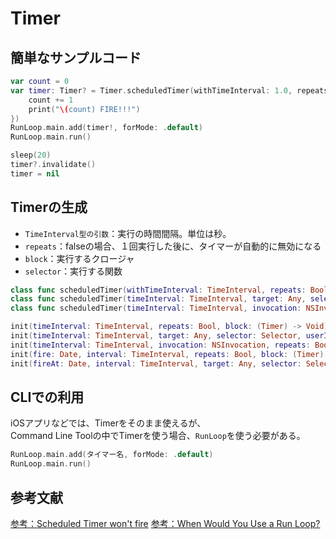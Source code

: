 # Timer

## 簡単なサンプルコード

```swift
var count = 0
var timer: Timer? = Timer.scheduledTimer(withTimeInterval: 1.0, repeats: true, block: { timer in
    count += 1
    print("\(count) FIRE!!!")
})
RunLoop.main.add(timer!, forMode: .default)
RunLoop.main.run()

sleep(20)
timer?.invalidate()
timer = nil
```

## Timerの生成

- `TimeInterval型の引数`：実行の時間間隔。単位は秒。
- `repeats`：falseの場合、１回実行した後に、タイマーが自動的に無効になる
- `block`：実行するクロージャ
- `selector`：実行する関数

```swift
class func scheduledTimer(withTimeInterval: TimeInterval, repeats: Bool, block: (Timer) -> Void) -> Timer
class func scheduledTimer(timeInterval: TimeInterval, target: Any, selector: Selector, userInfo: Any?, repeats: Bool) -> Timer
class func scheduledTimer(timeInterval: TimeInterval, invocation: NSInvocation, repeats: Bool) -> Timer

init(timeInterval: TimeInterval, repeats: Bool, block: (Timer) -> Void)
init(timeInterval: TimeInterval, target: Any, selector: Selector, userInfo: Any?, repeats: Bool)
init(timeInterval: TimeInterval, invocation: NSInvocation, repeats: Bool)
init(fire: Date, interval: TimeInterval, repeats: Bool, block: (Timer) -> Void)
init(fireAt: Date, interval: TimeInterval, target: Any, selector: Selector, userInfo: Any?, repeats: Bool)
```

## CLIでの利用

iOSアプリなどでは、Timerをそのまま使えるが、  
Command Line Toolの中でTimerを使う場合、`RunLoop`を使う必要がある。

```swift
RunLoop.main.add(タイマー名, forMode: .default)
RunLoop.main.run()
```

## 参考文献

[参考：Scheduled Timer won't fire](https://stackoverflow.com/questions/45021881/scheduled-timer-wont-fire)
[参考：When Would You Use a Run Loop?](https://developer.apple.com/library/content/documentation/Cocoa/Conceptual/Multithreading/RunLoopManagement/RunLoopManagement.html#//apple_ref/doc/uid/10000057i-CH16-SW24)
